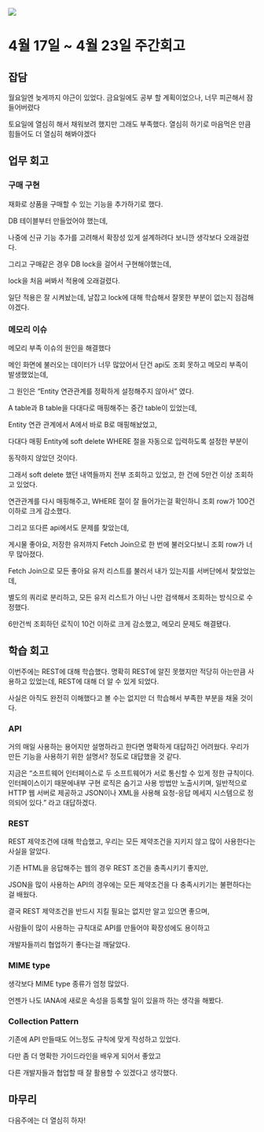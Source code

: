 ![](https://velog.velcdn.com/images/stbpiza/post/406b7f70-b254-4c07-8434-9c3b964955f4/image.png)

# 4월 17일 ~ 4월 23일 주간회고

## 잡담

월요일엔 늦게까지 야근이 있었다.
금요일에도 공부 할 계획이었으나, 너무 피곤해서 잠들어버렸다

토요일에 열심히 해서 채워보려 했지만 그래도 부족했다.
열심히 하기로 마음먹은 만큼 힘들어도 더 열심히 해봐야겠다

## 업무 회고

### 구매 구현

재화로 상품을 구매할 수 있는 기능을 추가하기로 했다.

DB 테이블부터 만들었어야 했는데,

나중에 신규 기능 추가를 고려해서 확장성 있게 설계하려다 보니깐 생각보다 오래걸렸다.

그리고 구매같은 경우 DB lock을 걸어서 구현해야했는데,

lock을 처음 써봐서 적용에 오래걸렸다.

일단 적용은 잘 시켜놨는데, 날잡고 lock에 대해 학습해서 잘못한 부분이 없는지 점검해야겠다.

### 메모리 이슈

메모리 부족 이슈의 원인을 해결했다

메인 화면에 불러오는 데이터가 너무 많았어서 단건 api도 조회 못하고 메모리 부족이 발생했었는데,

그 원인은 “Entity 연관관계를 정확하게 설정해주지 않아서” 였다.

A table과 B table을 다대다로 매핑해주는 중간 table이 있었는데,

Entity 연관 관계에서 A에서 바로 B로 매핑해놨었고,

다대다 매핑 Entity에 soft delete WHERE 절을 자동으로 입력하도록 설정한 부분이

동작하지 않았던 것이다.

그래서 soft delete 했던 내역들까지 전부 조회하고 있었고, 한 건에 5만건 이상 조회하고 있었다.

연관관계를 다시 매핑해주고, WHERE 절이 잘 들어가는걸 확인하니 조회 row가 100건 이하로 크게 감소했다.


그리고 또다른 api에서도 문제를 찾았는데,

게시물 좋아요, 저장한 유저까지 Fetch Join으로 한 번에 불러오다보니 조회 row가 너무 많아졌다.

Fetch Join으로 모든 좋아요 유저 리스트를 불러서 내가 있는지를 서버단에서 찾았었는데,

별도의 쿼리로 분리하고, 모든 유저 리스트가 아닌 나만 검색해서 조회하는 방식으로 수정했다.

6만건씩 조회하던 로직이 10건 이하로 크게 감소했고, 메모리 문제도 해결됐다.


## 학습 회고

이번주에는 REST에 대해 학습했다.
명확히 REST에 알진 못했지만 적당히 아는만큼 사용하고 있었는데,
REST에 대해 더 알 수 있게 되었다.

사실은 아직도 완전히 이해했다고 볼 수는 없지만 더 학습해서 부족한 부분을 채울 것이다.

### API

거의 매일 사용하는 용어지만 설명하라고 한다면 명확하게 대답하긴 어려웠다.
우리가 만든 기능을 사용하기 위한 설명서? 정도로 대답했을 것 같다.

지금은 “소프트웨어 인터페이스로 두 소프트웨어가 서로 통신할 수 있게 정한 규칙이다.
인터페이스이기 때문에내부 구현 로직은 숨기고 사용 방법만 노출시키며, 일반적으로 HTTP 웹 서버로 제공하고 JSON이나 XML을 사용해 요청-응답 메세지 시스템으로 정의되어 있다.” 라고 대답하겠다.


### REST

REST 제약조건에 대해 학습했고, 우리는 모든 제약조건을 지키지 않고 많이 사용한다는 사실을 알았다.

기존 HTML을 응답해주는 웹의 경우 REST 조건을 충족시키기 좋지만,

JSON을 많이 사용하는 API의 경우에는 모든 제약조건을 다 충족시키기는 불편하다는 걸 배웠다.

결국 REST 제약조건을 반드시 지킬 필요는 없지만 알고 있으면 좋으며,

사람들이 많이 사용하는 규칙대로 API를 만들어야 확장성에도 용이하고

개발자들끼리 협업하기 좋다는걸 깨달았다.

### MIME type

생각보다 MIME type 종류가 엄청 많았다.

언젠가 나도 IANA에 새로운 속성을 등록할 일이 있을까 하는 생각을 해봤다.

### Collection Pattern

기존에 API 만들때도 어느정도 규칙에 맞게 작성하고 있었다.

다만 좀 더 명확한 가이드라인을 배우게 되어서 좋았고

다른 개발자들과 협업할 때 잘 활용할 수 있겠다고 생각했다.

## 마무리

다음주에는 더 열심히 하자!